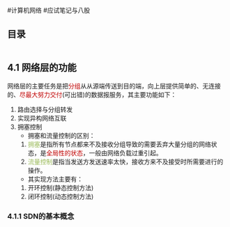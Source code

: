 #计算机网络 #应试笔记与八股 

## 目录

```toc
```

## 4.1 网络层的功能

网络层的主要任务是把<font color="#c00000">分组</font>从从源端传送到目的端，向上层提供简单的、无连接的、<font color="#c00000">尽最大努力交付</font>(可出错)的数据报服务，其主要功能如下：
1. 路由选择与分组转发
2. 实现异构网络互联
3. 拥塞控制
   - 拥塞和流量控制的区别：
	1. <font color="#9bbb59">拥塞</font>是指所有节点都来不及接收分组导致的需要丢弃大量分组的网络状态，是<font color="#c00000">全局性的状态</font>，一般由网络负载过重引起。
	2. <font color="#9bbb59">流量控制</font>是指当发送方发送速率太快，接收方来不及接受时所需要进行的操作。
   - 其实现方法主要有：
	1. 开环控制(静态控制方法)
	2. 闭环控制(动态控制方法)

### 4.1.1 SDN的基本概念





